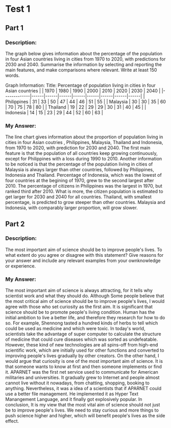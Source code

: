 # Test 1
## Part 1
### Description: 
The graph below gives information about the percentage of the population in four Asian countries living in cities from 1970 to 2020, with predictions for 2030 and 2040.
Summarise the information by selecting and reporting the main features, and make comparisons where relevant. 
Write at least 150 words.

Graph Information:
Title: Percentage of population living in cities in four Asian countries
|             | 1970 | 1980 | 1990 | 2000 | 2010 | 2020 | 2030 | 2040 |
|-------------|------|------|------|------|------|------|------|------|
| Philippines | 31   | 33   | 50   | 47   | 44   | 46   | 51   | 55   |
| Malaysia    | 30   | 30   | 35   | 60   | 70   | 75   | 78   | 80   |
| Thailand    | 19   | 22   | 29   | 29   | 30   | 31   | 40   | 45   |
| Indonesia   | 14   | 15   | 23   | 29   | 44   | 52   | 60   | 63   |

### My Answer:
The line chart gives information about the proportion of population living in cities in four Asian coutries , Philippines, Malaysia, Thailand and Indonesia, from 1970 to 2020, with prediction for 2030 and 2040. The first main feature is that the population of all countries keep growing continuously, except for Philippines with a loss during 1990 to 2010. 
Another information to be noticed is that the percentage of the population living in cities of Malaysia is always larger than other countries, followed by Philippines, Indonesia and Thailand.  Percentage of Indonesia, which was the lowest of four countries at the begining of 1970, grew to the second largest after 2010. The percentage of citizens in Philippines was the largest in 1970, but ranked third after 2010.
What is more, the citizen population is estimated to get larger for 2030 and 2040 for all countries. Thailand, with smallest percentage, is predicted to grow steeper than other countries. Malaysia and Indonesia, with comparably larger proportion, will grow slower.

## Part 2
### Description:
The most important aim of science should be to improve people's lives.
To what extent do you agree or disagree with this statement?
Give reasons for your answer and include any relevant examples from your ownknowledge or experience.
### My Answer:
The most important aim of science is always attracting, for it tells why scientist work and what they should do. Although Some people believe that the most critical aim of science should be to improve people's lives, I would agree with those who set curiosity as the first aim.
It is significant that science should be to promote people's living condition. Human has the initial ambition to live a better life, and therefore they research for how to do so. For example, Shennong tasted a hundred kinds of herbs to tell which could be used as medicine and which were toxic. In today's world, scientists take the advantage of super computer to calculate the structure of medicine that could cure diseases which was sorted as undefeatable. However, these kind of new technologies are all spins-off from high-end scientific work, which are initially used for other functions and converted to improving people's lives gradually by other creators.
On the other hand, I would argue that curiosity is one of the most important aim of science.  It is that someone wants to know at first and then someone implements or find it.  APARNET was the first net service used to communicate for American militaries and universities. It gradually grew to Internet and people almost cannot live without it nowadays, from chatting, shopping, booking to anything. Nevertheless, it was a idea of a scientists that if  APARNET could use a better file management. He implemented it as Hyper Text Manangement Language, and it finally got explosively popular.
In conclusion, It is my view that the most vital aim of science should not just be to improve people's lives. We need to stay curious and more things to push science higher and higher, which will benefit people's lives as the side effect.
